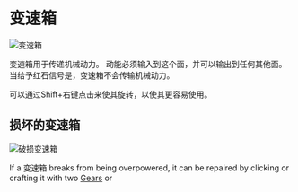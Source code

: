 # 变速箱

![变速箱](block:betterwithmods:木en_gearbox@0)

变速箱用于传递机械动力。
动能必须输入到这个面，并可以输出到任何其他面。
当给予红石信号是，变速箱不会传输机械动力。


可以通过Shift+右键点击来使其旋转，以使其更容易使用。

## 损坏的变速箱
![破损变速箱](block:betterwithmods:木en_broken_gearbox@0)

If a 变速箱 breaks from being overpowered, it can be repaired by clicking or crafting it with two [Gears](../items/gear.md) or
